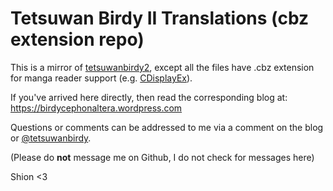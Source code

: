 Tetsuwan Birdy II Translations (cbz extension repo)
==============

This is a mirror of [tetsuwanbirdy2](https://github.com/birdycephonaltera/tetsuwanbirdy2), except all the files have .cbz extension for manga reader support (e.g. [CDisplayEx](http://cdisplayex.com)).

If you've arrived here directly, then read the corresponding blog at:
https://birdycephonaltera.wordpress.com

Questions or comments can be addressed to me via a comment on the blog or [@tetsuwanbirdy](https://twitter.com/tetsuwanbirdy).

(Please do **not** message me on Github, I do not check for messages here)

Shion <3
